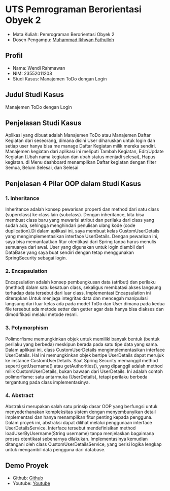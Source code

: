 # UTS Pemrograman Berorientasi Obyek 2
<ul>
  <li>Mata Kuliah: Pemrograman Berorientasi Obyek 2</li>
  <li>Dosen Pengampu: <a href="https://github.com/Muhammad-Ikhwan-Fathulloh">Muhammad Ikhwan Fathulloh</a></li>
</ul>

## Profil
<ul>
  <li>Nama: Wendi Rahmawan</li>
  <li>NIM: 23552011208</li>
  <li>Studi Kasus: Manajemen ToDo dengan Login</li>
</ul>

## Judul Studi Kasus
<p>Manajemen ToDo dengan Login</p>

## Penjelasan Studi Kasus
<p>Aplikasi yang dibuat adalah Manajemen ToDo atau Manajemen Daftar Kegiatan dari seseorang, dimana disini User diharuskan untuk login dan setiap user hanya bisa me manage Daftar Kegiatan milik mereka sendiri. Manajemen kegiatan dari aplikasi ini meliputi Tambah Kegiatan, Edit/Update Kegiatan (Ubah nama kegiatan dan ubah status menjadi selesai), Hapus kegiatan. di Menu dashboard menampilkan Daftar kegiatan dengan filter Semua, Belum Selesai, dan Selesai</p>

## Penjelasan 4 Pilar OOP dalam Studi Kasus

### 1. Inheritance
<p>Inheritance adalah konsep pewarisan properti dan method dari satu class (superclass) ke class lain (subclass). Dengan inheritance, kita bisa membuat class baru yang mewarisi atribut dan perilaku dari class yang sudah ada, sehingga menghindari penulisan ulang kode (code duplication).Di dalam aplikasi ini, saya membuat kelas CustomUserDetails yang mengimplementasikan interface UserDetails. Dengan pewarisan ini, saya bisa memanfaatkan fitur otentikasi dari Spring tanpa harus menulis semuanya dari awal. User yang digunakan untuk login diambil dari DataBase yang saya buat sendiri dengan tetap menggunakan SpringSecurity sebagai login.</p>

### 2. Encapsulation
<p>Encapsulation adalah konsep pembungkusan data (atribut) dan perilaku (method) dalam satu kesatuan class, sekaligus membatasi akses langsung terhadap data tersebut dari luar class. Implementasi Encapsulation ini diterapkan Untuk menjaga integritas data dan mencegah manipulasi langsung dari luar kelas ada pada model ToDo dan User dimana pada kedua file tersebut ada metode setter dan getter agar data hanya bisa diakses dan dimodifikasi melalui metode resmi.</p>

### 3. Polymorphism
<p>Polimorfisme memungkinkan objek untuk memiliki banyak bentuk (bentuk perilaku yang berbeda) meskipun berada pada satu tipe data yang sama. Dalam aplikasi ini, class CustomUserDetails mengimplementasikan interface UserDetails. Hal ini memungkinkan objek bertipe UserDetails dapat merujuk ke instance CustomUserDetails. Saat Spring Security memanggil method seperti getUsername() atau getAuthorities(), yang dipanggil adalah method milik CustomUserDetails, bukan bawaan dari UserDetails. Ini adalah contoh polimorfisme: satu antarmuka (UserDetails), tetapi perilaku berbeda tergantung pada class implementasinya.</p>

### 4. Abstract
<p>Abstraksi merupakan salah satu prinsip dasar OOP yang berfungsi untuk menyederhanakan kompleksitas sistem dengan menyembunyikan detail implementasi dan hanya menampilkan fitur penting kepada pengguna. Dalam proyek ini, abstraksi dapat dilihat melalui penggunaan interface UserDetailsService. Interface tersebut mendefinisikan method loadUserByUsername(String username) tanpa menjelaskan bagaimana proses otentikasi sebenarnya dilakukan. Implementasinya kemudian ditangani oleh class CustomUserDetailsService, yang berisi logika lengkap untuk mengambil data pengguna dari database.</p>

## Demo Proyek
<ul>
  <li>Github: <a href="https://github.com/wenrahma/UTS_PBO2_TIFK23A_23552011208">Github</a></li>
  <li>Youtube: <a href="https://youtu.be/3SlJIIfQYps">Youtube</a></li>
</ul>
